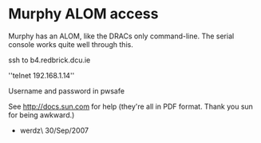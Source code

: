 # Murphy ALOM access

Murphy has an ALOM, like the DRACs only command-line. The serial console works quite well through this.

ssh to b4.redbrick.dcu.ie

''telnet 192.168.1.14''

Username and password in pwsafe

See http://docs.sun.com for help (they're all in PDF format. Thank you sun for being awkward.)

- werdz\\
30/Sep/2007

